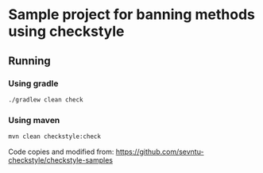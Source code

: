 # Sample project for banning methods using checkstyle

## Running
### Using gradle
```bash
./gradlew clean check
```
### Using maven
```bash
mvn clean checkstyle:check
```

Code copies and modified from: https://github.com/sevntu-checkstyle/checkstyle-samples
